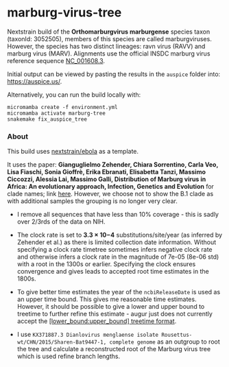 # marburg-virus-tree

Nextstrain build of the __Orthomarburgvirus marburgense__ species taxon (taxonId: 3052505), members of this species are called marburgviruses. However, the species has two distinct lineages: ravn virus (RAVV) and marburg virus (MARV). Alignments use the official INSDC marburg virus reference sequence [NC_001608.3](https://www.ncbi.nlm.nih.gov/nuccore/NC_001608.3).

Initial output can be viewed by pasting the results in the `auspice` folder into: https://auspice.us/.

Alternatively, you can run the build locally with:

```
micromamba create -f environment.yml
micromamba activate marburg-tree
snakemake fix_auspice_tree
```

### About 

This build uses [nextstrain/ebola](https://github.com/nextstrain/ebola) as a template.

It uses the paper: 
__Gianguglielmo Zehender, Chiara Sorrentino, Carla Veo, Lisa Fiaschi, Sonia Gioffrè, Erika Ebranati, Elisabetta Tanzi, Massimo Ciccozzi, Alessia Lai, Massimo Galli,
Distribution of Marburg virus in Africa: An evolutionary approach,
Infection, Genetics and Evolution__
for clade names; link [here](https://www.sciencedirect.com/science/article/pii/S1567134816302386?via%3Dihub). However, we choose not to show the B.1 clade as with additional samples the grouping is no longer very clear. 

- I remove all sequences that have less than 10% coverage - this is sadly over 2/3rds of the data on NIH.

- The clock rate is set to __3.3 × 10−4__ substitutions/site/year (as inferred by Zehender et al.) as there is limited collection date information. Without specifying a clock rate timetree sometimes infers negative clock rate and otherwise infers a clock rate in the magnitude of 7e-05 (8e-06 std) with a root in the 1300s or earlier. Specifying the clock ensures convergence and gives leads to accepted root time estimates in the 1800s. 

- To give better time estimates the year of the `ncbiReleaseDate` is used as an upper time bound. This gives me reasonable time estimates. However, it should be possible to give a lower and upper bound to treetime to further refine this estimate - augur just does not currently accept the [[lower_bound:upper_bound] treetime format](https://github.com/neherlab/treetime/blob/master/treetime/argument_parser.py#L84).

- I use `KX371887.3 Dianlovirus menglaense isolate Rousettus-wt/CHN/2015/Sharen-Bat9447-1, complete genome` as an outgroup to root the tree and calculate a reconstructed root of the Marburg virus tree which is used refine branch lengths. 
